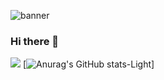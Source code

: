 ![banner](https://github.com/harindujayakody/harindujayakody/assets/9878813/1622251d-47b2-43c6-a657-7bef922ea3b5)


### Hi there 👋
![](https://komarev.com/ghpvc/?username=harindujayakody&color=brightgreen)
[![Anurag's GitHub stats-Light](https://github-readme-stats.vercel.app/api?username=harindujayakody&show_icons=true&theme=default#gh-light-mode-only)]

<!--
**harindujayakody/harindujayakody** is a ✨ _special_ ✨ repository because its `README.md` (this file) appears on your GitHub profile.

Here are some ideas to get you started:

- 🔭 I’m currently working on ...
- 🌱 I’m currently learning ...
- 👯 I’m looking to collaborate on ...
- 🤔 I’m looking for help with ...
- 💬 Ask me about ...
- 📫 How to reach me: ...
- 😄 Pronouns: ...
- ⚡ Fun fact: ...


